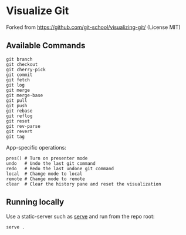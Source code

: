 ﻿# Visualize Git

Forked from https://github.com/git-school/visualizing-git/ (License MIT)

## Available Commands

```
git branch
git checkout
git cherry-pick
git commit
git fetch
git log
git merge
git merge-base
git pull
git push
git rebase
git reflog
git reset
git rev-parse
git revert
git tag
```

App-specific operations:

```
pres() # Turn on presenter mode
undo   # Undo the last git command
redo   # Redo the last undone git command
local  # Change mode to local
remote # Change mode to remote
clear  # Clear the history pane and reset the visualization
```

## Running locally

Use a static-server such as [serve](https://www.npmjs.com/package/serve) and run from the repo root:

```
serve .
```
